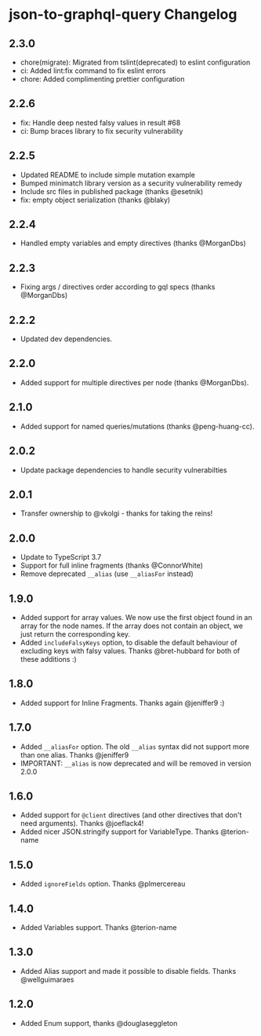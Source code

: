 # json-to-graphql-query Changelog

## 2.3.0

- chore(migrate): Migrated from tslint(deprecated) to eslint configuration
- ci: Added lint:fix command to fix eslint errors
- chore: Added complimenting prettier configuration

## 2.2.6

- fix: Handle deep nested falsy values in result #68
- ci: Bump braces library to fix security vulnerability

## 2.2.5

- Updated README to include simple mutation example
- Bumped minimatch library version as a security vulnerability remedy
- Include src files in published package (thanks @esetnik)
- fix: empty object serialization (thanks @blaky)

## 2.2.4

- Handled empty variables and empty directives (thanks @MorganDbs)

## 2.2.3

- Fixing args / directives order according to gql specs (thanks @MorganDbs)

## 2.2.2

- Updated dev dependencies.

## 2.2.0

- Added support for multiple directives per node (thanks @MorganDbs).

## 2.1.0

- Added support for named queries/mutations (thanks @peng-huang-cc).

## 2.0.2

- Update package dependencies to handle security vulnerabilties

## 2.0.1

- Transfer ownership to @vkolgi - thanks for taking the reins!

## 2.0.0

- Update to TypeScript 3.7
- Support for full inline fragments (thanks @ConnorWhite)
- Remove deprecated `__alias` (use `__aliasFor` instead)

## 1.9.0

- Added support for array values. We now use the first object found in an array for the
    node names. If the array does not contain an object, we just return the corresponding key.
- Added `includeFalsyKeys` option, to disable the default behaviour of excluding keys with falsy values.
    Thanks @bret-hubbard for both of these additions :)

## 1.8.0

- Added support for Inline Fragments. Thanks again @jeniffer9 :)

## 1.7.0

- Added `__aliasFor` option. The old `__alias` syntax did not support more than one alias. Thanks @jeniffer9
- IMPORTANT: `__alias` is now deprecated and will be removed in version 2.0.0

## 1.6.0

- Added support for `@client` directives (and other directives that don't need arguments). Thanks @joeflack4!
- Added nicer JSON.stringify support for VariableType. Thanks @terion-name

## 1.5.0

- Added `ignoreFields` option. Thanks @plmercereau

## 1.4.0

- Added Variables support. Thanks @terion-name

## 1.3.0

- Added Alias support and made it possible to disable fields. Thanks @wellguimaraes

## 1.2.0

- Added Enum support, thanks @douglaseggleton
